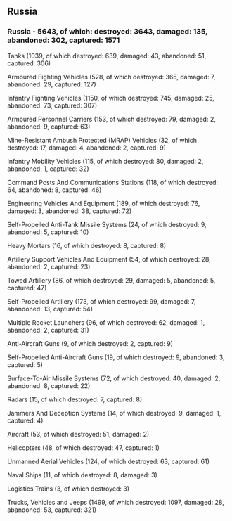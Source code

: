 
 
 ## Russia
 
 ### Russia - 5643, of which: destroyed: 3643, damaged: 135, abandoned: 302, captured: 1571

 

 

 Tanks (1039, of which destroyed: 639, damaged: 43, abandoned: 51, captured: 306)

 Armoured Fighting Vehicles (528, of which destroyed: 365, damaged: 7, abandoned: 29, captured: 127)

 Infantry Fighting Vehicles (1150, of which destroyed: 745, damaged: 25, abandoned: 73, captured: 307)

 Armoured Personnel Carriers (153, of which destroyed: 79, damaged: 2, abandoned: 9, captured: 63)

 Mine-Resistant Ambush Protected (MRAP) Vehicles (32, of which destroyed: 17, damaged: 4, abandoned: 2, captured: 9)

 Infantry Mobility Vehicles (115, of which destroyed: 80, damaged: 2, abandoned: 1, captured: 32)

 Command Posts And Communications Stations (118, of which destroyed: 64, abandoned: 8, captured: 46)

 Engineering Vehicles And Equipment (189, of which destroyed: 76, damaged: 3, abandoned: 38, captured: 72)

 Self-Propelled Anti-Tank Missile Systems (24, of which destroyed: 9, abandoned: 5, captured: 10)

 Heavy Mortars (16, of which destroyed: 8, captured: 8)

 Artillery Support Vehicles And Equipment (54, of which destroyed: 28, abandoned: 2, captured: 23)

 Towed Artillery (86, of which destroyed: 29, damaged: 5, abandoned: 5, captured: 47)

 Self-Propelled Artillery (173, of which destroyed: 99, damaged: 7, abandoned: 13, captured: 54)

 Multiple Rocket Launchers (96, of which destroyed: 62, damaged: 1, abandoned: 2, captured: 31)

 Anti-Aircraft Guns (9, of which destroyed: 2, captured: 9)

 Self-Propelled Anti-Aircraft Guns (19, of which destroyed: 9, abandoned: 3, captured: 5)

 Surface-To-Air Missile Systems (72, of which destroyed: 40, damaged: 2, abandoned: 8, captured: 22)

 Radars (15, of which destroyed: 7, captured: 8)

 Jammers And Deception Systems (14, of which destroyed: 9, damaged: 1, captured: 4)

 Aircraft (53, of which destroyed: 51, damaged: 2)

 Helicopters (48, of which destroyed: 47, captured: 1)

 Unmanned Aerial Vehicles (124, of which destroyed: 63, captured: 61)

 Naval Ships (11, of which destroyed: 8, damaged: 3)

 Logistics Trains (3, of which destroyed: 3)

 Trucks, Vehicles and Jeeps (1499, of which destroyed: 1097, damaged: 28, abandoned: 53, captured: 321)

